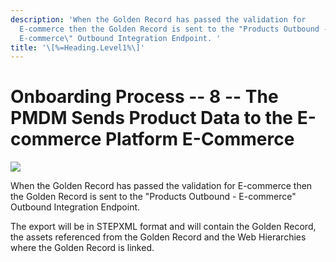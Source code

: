 ```yaml
---
description: 'When the Golden Record has passed the validation for
  E-commerce then the Golden Record is sent to the "Products Outbound -
  E-commerce\" Outbound Integration Endpoint. '
title: '\[%=Heading.Level1%\]'
---
```


Onboarding Process -- 8 -- The PMDM Sends Product Data to the E-commerce Platform E-Commerce
============================================================================================

![](../../../Resources/Images/Solution%20Enablement/PMDM/PMDM%20For%20Retail/GoldenRecord.png)

When the Golden Record has passed the validation for E-commerce then the
Golden Record is sent to the "Products Outbound - E-commerce\" Outbound
Integration Endpoint.

The export will be in STEPXML format and will contain the Golden Record,
the assets referenced from the Golden Record and the Web Hierarchies
where the Golden Record is linked.
